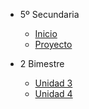 - 5º Secundaria

  - [<i class="bi bi-house"></i> Inicio](5-secundaria/inicio)
  - [<i class="bi bi-youtube"></i> Proyecto](5-secundaria/proyecto)

- 2 Bimestre

  - [Unidad 3](5-secundaria/unidad-3.md)
  - [<i class="bi bi-dot"></i> Unidad 4](5-secundaria/unidad-4.md)

<!-- 

- 2 Bimestre 

  - [Unidad 3](5-secundaria/unidad-3.md)
  - [Unidad 4](5-secundaria/unidad-4.md)

- 3 Bimestre

  - [Unidad 5](5-secundaria/unidad-5.md)
  - [Unidad 6](5-secundaria/unidad-6.md)

- 4 Bimestre

  - [Unidad 7](5-secundaria/unidad-7.md)
  - [<i class="bi bi-arrow-right-square"></i> Unidad 8](5-secundaria/unidad-8.md)

- [<i class="bi bi-caret-left-square"></i> Regresar a principal](/)
-->


